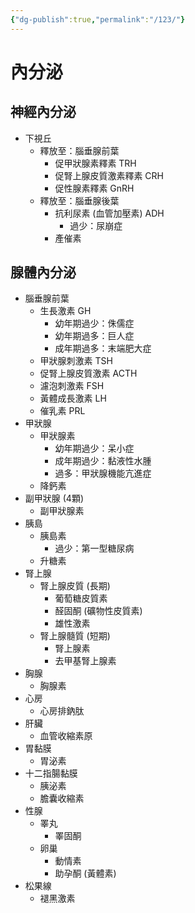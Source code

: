 ```yaml
---
{"dg-publish":true,"permalink":"/123/"}
---
```



# 內分泌
## 神經內分泌
- 下視丘
   - 釋放至：腦垂腺前葉
      - 促甲狀腺素釋素 TRH
      - 促腎上腺皮質激素釋素 CRH
      - 促性腺素釋素 GnRH
   - 釋放至：腦垂腺後葉
      - 抗利尿素 (血管加壓素) ADH
         - 過少：尿崩症
      - 產催素

## 腺體內分泌
- 腦垂腺前葉
   - 生長激素 GH
      - 幼年期過少：侏儒症
      - 幼年期過多：巨人症
      - 成年期過多：末端肥大症
   - 甲狀腺刺激素 TSH
   - 促腎上腺皮質激素 ACTH
   - 濾泡刺激素 FSH
   - 黃體成長激素 LH
   - 催乳素 PRL
- 甲狀腺
   - 甲狀腺素
      - 幼年期過少：呆小症
      - 成年期過少：黏液性水腫
      - 過多：甲狀腺機能亢進症
   - 降鈣素
- 副甲狀腺 (4顆)
   - 副甲狀腺素
- 胰島
   - 胰島素
      - 過少：第一型糖尿病
   - 升糖素
- 腎上腺
   - 腎上腺皮質 (長期)
      - 葡萄糖皮質素
      - 醛固酮 (礦物性皮質素)
      - 雄性激素
   - 腎上腺髓質 (短期)
      - 腎上腺素
      - 去甲基腎上腺素
- 胸腺
   - 胸腺素
- 心房
   - 心房排鈉肽
- 肝臟
   - 血管收縮素原
- 胃黏膜
   - 胃泌素
- 十二指腸黏膜
   - 胰泌素
   - 膽囊收縮素
- 性腺
   - 睪丸
      - 睪固酮
   - 卵巢
      - 動情素
      - 助孕酮 (黃體素)
- 松果線
   - 褪黑激素

##